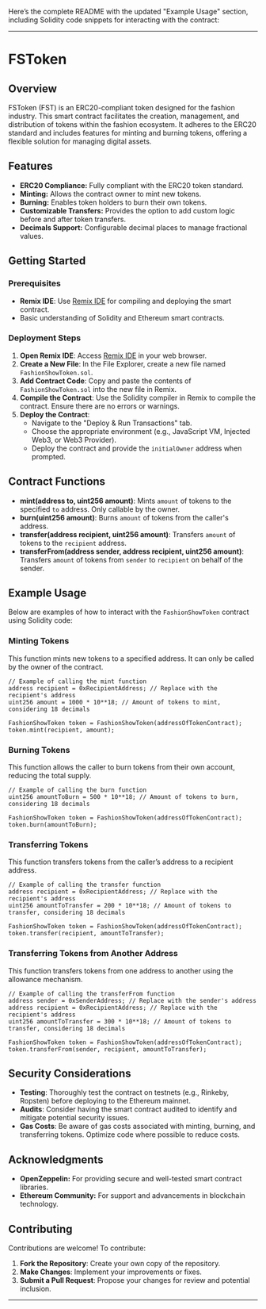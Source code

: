 Here’s the complete README with the updated "Example Usage" section, including Solidity code snippets for interacting with the contract:

---

# FSToken

## Overview

FSToken (FST) is an ERC20-compliant token designed for the fashion industry. This smart contract facilitates the creation, management, and distribution of tokens within the fashion ecosystem. It adheres to the ERC20 standard and includes features for minting and burning tokens, offering a flexible solution for managing digital assets.

## Features

- **ERC20 Compliance:** Fully compliant with the ERC20 token standard.
- **Minting:** Allows the contract owner to mint new tokens.
- **Burning:** Enables token holders to burn their own tokens.
- **Customizable Transfers:** Provides the option to add custom logic before and after token transfers.
- **Decimals Support:** Configurable decimal places to manage fractional values.

## Getting Started

### Prerequisites

- **Remix IDE**: Use [Remix IDE](https://remix.ethereum.org) for compiling and deploying the smart contract.
- Basic understanding of Solidity and Ethereum smart contracts.

### Deployment Steps

1. **Open Remix IDE**: Access [Remix IDE](https://remix.ethereum.org) in your web browser.
2. **Create a New File**: In the File Explorer, create a new file named `FashionShowToken.sol`.
3. **Add Contract Code**: Copy and paste the contents of `FashionShowToken.sol` into the new file in Remix.
4. **Compile the Contract**: Use the Solidity compiler in Remix to compile the contract. Ensure there are no errors or warnings.
5. **Deploy the Contract**: 
   - Navigate to the "Deploy & Run Transactions" tab.
   - Choose the appropriate environment (e.g., JavaScript VM, Injected Web3, or Web3 Provider).
   - Deploy the contract and provide the `initialOwner` address when prompted.

## Contract Functions

- **mint(address to, uint256 amount)**: Mints `amount` of tokens to the specified `to` address. Only callable by the owner.
- **burn(uint256 amount)**: Burns `amount` of tokens from the caller's address.
- **transfer(address recipient, uint256 amount)**: Transfers `amount` of tokens to the `recipient` address.
- **transferFrom(address sender, address recipient, uint256 amount)**: Transfers `amount` of tokens from `sender` to `recipient` on behalf of the sender.

## Example Usage

Below are examples of how to interact with the `FashionShowToken` contract using Solidity code:

### Minting Tokens

This function mints new tokens to a specified address. It can only be called by the owner of the contract.

```solidity
// Example of calling the mint function
address recipient = 0xRecipientAddress; // Replace with the recipient's address
uint256 amount = 1000 * 10**18; // Amount of tokens to mint, considering 18 decimals

FashionShowToken token = FashionShowToken(addressOfTokenContract);
token.mint(recipient, amount);
```

### Burning Tokens

This function allows the caller to burn tokens from their own account, reducing the total supply.

```solidity
// Example of calling the burn function
uint256 amountToBurn = 500 * 10**18; // Amount of tokens to burn, considering 18 decimals

FashionShowToken token = FashionShowToken(addressOfTokenContract);
token.burn(amountToBurn);
```

### Transferring Tokens

This function transfers tokens from the caller’s address to a recipient address.

```solidity
// Example of calling the transfer function
address recipient = 0xRecipientAddress; // Replace with the recipient's address
uint256 amountToTransfer = 200 * 10**18; // Amount of tokens to transfer, considering 18 decimals

FashionShowToken token = FashionShowToken(addressOfTokenContract);
token.transfer(recipient, amountToTransfer);
```

### Transferring Tokens from Another Address

This function transfers tokens from one address to another using the allowance mechanism.

```solidity
// Example of calling the transferFrom function
address sender = 0xSenderAddress; // Replace with the sender's address
address recipient = 0xRecipientAddress; // Replace with the recipient's address
uint256 amountToTransfer = 300 * 10**18; // Amount of tokens to transfer, considering 18 decimals

FashionShowToken token = FashionShowToken(addressOfTokenContract);
token.transferFrom(sender, recipient, amountToTransfer);
```

## Security Considerations

- **Testing**: Thoroughly test the contract on testnets (e.g., Rinkeby, Ropsten) before deploying to the Ethereum mainnet.
- **Audits**: Consider having the smart contract audited to identify and mitigate potential security issues.
- **Gas Costs**: Be aware of gas costs associated with minting, burning, and transferring tokens. Optimize code where possible to reduce costs.


## Acknowledgments

- **OpenZeppelin:** For providing secure and well-tested smart contract libraries.
- **Ethereum Community:** For support and advancements in blockchain technology.

## Contributing

Contributions are welcome! To contribute:

1. **Fork the Repository**: Create your own copy of the repository.
2. **Make Changes**: Implement your improvements or fixes.
3. **Submit a Pull Request**: Propose your changes for review and potential inclusion.

---

